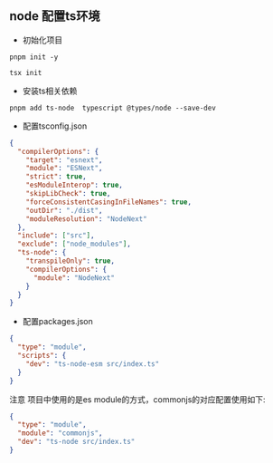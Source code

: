 ## node 配置ts环境
+ 初始化项目
```shell
pnpm init -y

tsx init
```
+ 安装ts相关依赖
```shell
pnpm add ts-node  typescript @types/node --save-dev           
```
+ 配置tsconfig.json
```json
{
  "compilerOptions": {
    "target": "esnext",
    "module": "ESNext",
    "strict": true,
    "esModuleInterop": true,
    "skipLibCheck": true,
    "forceConsistentCasingInFileNames": true,
    "outDir": "./dist",
    "moduleResolution": "NodeNext"
  },
  "include": ["src"],
  "exclude": ["node_modules"],
  "ts-node": {
    "transpileOnly": true,
    "compilerOptions": {
      "module": "NodeNext"
    }
  }
}

```
+ 配置packages.json
```json
{
  "type": "module",
  "scripts": {
    "dev": "ts-node-esm src/index.ts"
  }
}
```

注意 项目中使用的是es module的方式，commonjs的对应配置使用如下:
```json
{
  "type": "module",
  "module": "commonjs",
  "dev": "ts-node src/index.ts"
}
```
